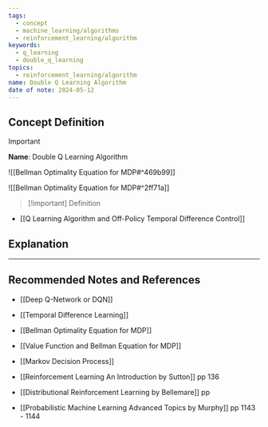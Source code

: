 ```yaml
---
tags:
  - concept
  - machine_learning/algorithms
  - reinforcement_learning/algorithm
keywords:
  - q_learning
  - double_q_learning
topics:
  - reinforcement_learning/algorithm
name: Double Q Learning Algorithm
date of note: 2024-05-12
---
```


## Concept Definition

>[!important]
>**Name**: Double Q Learning Algorithm



![[Bellman Optimality Equation for MDP#^469b99]]

![[Bellman Optimality Equation for MDP#^2ff71a]]

>[!important] Definition

- [[Q Learning Algorithm and Off-Policy Temporal Difference Control]]


## Explanation




-----------
##  Recommended Notes and References


- [[Deep Q-Network or DQN]]
- [[Temporal Difference Learning]]

- [[Bellman Optimality Equation for MDP]]
- [[Value Function and Bellman Equation for MDP]]
- [[Markov Decision Process]]



- [[Reinforcement Learning An Introduction by Sutton]] pp 136
- [[Distributional Reinforcement Learning by Bellemare]] pp 
- [[Probabilistic Machine Learning Advanced Topics by Murphy]] pp 1143 - 1144
